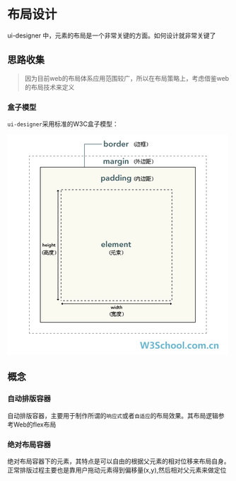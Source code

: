# 布局设计


ui-designer 中，元素的布局是一个非常关键的方面。如何设计就非常关键了

## 思路收集

> 因为目前web的布局体系应用范围较广，所以在布局策略上，考虑借鉴web的布局技术来定义

### **盒子模型**

`ui-designer`采用标准的W3C盒子模型：

![盒子模型](./res/box-sizing.png)

## 概念

### **自动排版容器**

自动排版容器，主要用于制作所谓的`响应式`或者`自适应`的布局效果。其布局逻辑参考Web的flex布局

### **绝对布局容器**

绝对布局容器下的元素，其特点是可以自由的根据父元素的相对位移来布局自身。正常排版过程主要也是靠用户拖动元素得到偏移量(x,y),然后相对父元素来做定位
